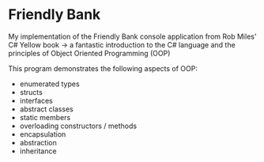 # Friendly Bank

My implementation of the Friendly Bank console application from Rob Miles' C# Yellow book 
-> a fantastic introduction to the C# language and the principles of Object Oriented Programming (OOP)


This program demonstrates the following aspects of OOP:
- enumerated types
- structs
- interfaces
- abstract classes
- static members
- overloading constructors / methods
- encapsulation
- abstraction
- inheritance
